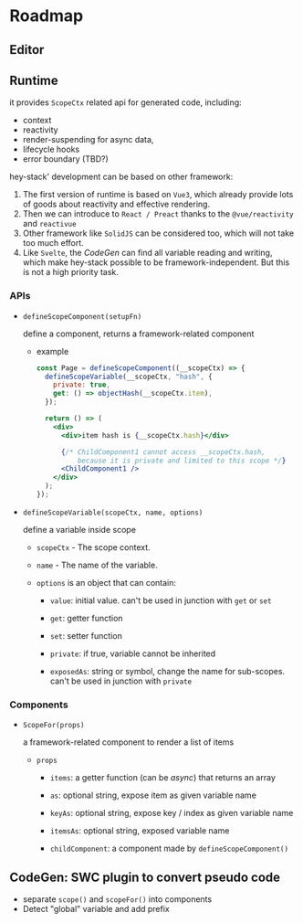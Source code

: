 # Roadmap

## Editor

## Runtime

it provides `ScopeCtx` related api for generated code, including:

- context
- reactivity
- render-suspending for async data,
- lifecycle hooks
- error boundary (TBD?)

hey-stack' development can be based on other framework:

1. The first version of runtime is based on `Vue3`, which already provide lots of goods about reactivity and effective rendering.
2. Then we can introduce to `React / Preact` thanks to the `@vue/reactivity` and `reactivue`
3. Other framework like `SolidJS` can be considered too, which will not take too much effort.
4. Like `Svelte`, the _CodeGen_ can find all variable reading and writing, which make hey-stack possible to be framework-independent. But this is not a high priority task.

### APIs

- `defineScopeComponent(setupFn)`

  define a component, returns a framework-related component

  - example

    ```jsx
    const Page = defineScopeComponent((__scopeCtx) => {
      defineScopeVariable(__scopeCtx, "hash", {
        private: true,
        get: () => objectHash(__scopeCtx.item),
      });

      return () => (
        <div>
          <div>item hash is {__scopeCtx.hash}</div>

          {/* ChildComponent1 cannot access __scopeCtx.hash, 
              because it is private and limited to this scope */}
          <ChildComponent1 />
        </div>
      );
    });
    ```

- `defineScopeVariable(scopeCtx, name, options)`

  define a variable inside scope

  - `scopeCtx` - The scope context.

  - `name` - The name of the variable.

  - `options` is an object that can contain:

    - `value`: initial value. can't be used in junction with `get` or `set`

    - `get`: getter function

    - `set`: setter function

    - `private`: if true, variable cannot be inherited

    - `exposedAs`: string or symbol, change the name for sub-scopes. can't be used in junction with `private`

### Components

- `ScopeFor(props)`

  a framework-related component to render a list of items

  - `props`

    - `items`: a getter function (can be _async_) that returns an array

    - `as`: optional string, expose item as given variable name

    - `keyAs`: optional string, expose key / index as given variable name

    - `itemsAs`: optional string, exposed variable name

    - `childComponent`: a component made by `defineScopeComponent()`

## CodeGen: SWC plugin to convert pseudo code

- separate `scope()` and `scopeFor()` into components
- Detect "global" variable and add prefix
